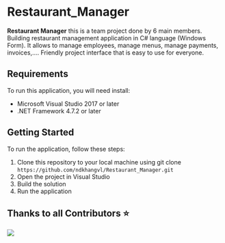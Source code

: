 # Restaurant_Manager
**Restaurant Manager** this is a team project done by 6 main members. Building restaurant management application in C# language (Windows Form). It allows to manage employees, manage menus, manage payments, invoices,.... Friendly project interface that is easy to use for everyone.

## Requirements
To run this application, you will need install:
* Microsoft Visual Studio 2017 or later
* .NET Framework 4.7.2 or later
## Getting Started
To run the application, follow these steps:
  1. Clone this repository to your local machine using git clone `https://github.com/ndkhangvl/Restaurant_Manager.git`
  2. Open the project in Visual Studio
  3. Build the solution
  4. Run the application
## Thanks to all Contributors ⭐

<a href="https://github.com/ndkhangvl/Restaurant_Manager/graphs/contributors" align="center">
  <img src="https://contrib.rocks/image?repo=ndkhangvl/Restaurant_Manager" /> 
